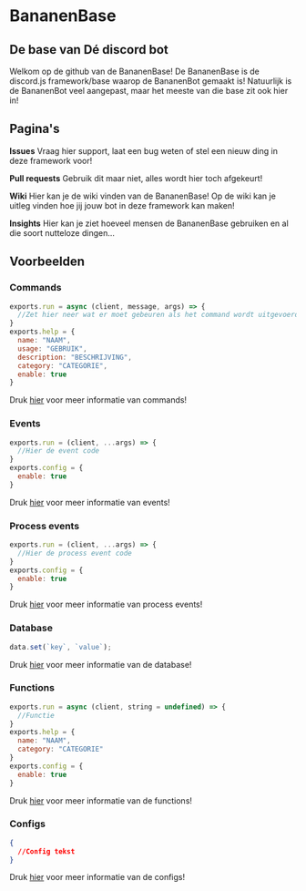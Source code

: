 # BananenBase
## De base van Dé discord bot

Welkom op de github van de BananenBase! De BananenBase is de discord.js framework/base waarop de BananenBot gemaakt is! Natuurlijk is de BananenBot veel aangepast, maar het meeste van die base zit ook hier in! 

## Pagina's
**Issues** Vraag hier support, laat een bug weten of stel een nieuw ding in deze framework voor!

**Pull requests** Gebruik dit maar niet, alles wordt hier toch afgekeurt!

**Wiki** Hier kan je de wiki vinden van de BananenBase! Op de wiki kan je uitleg vinden hoe jij jouw bot in deze framework kan maken!

**Insights** Hier kan je ziet hoeveel mensen de BananenBase gebruiken en al die soort nutteloze dingen...

## Voorbeelden
### Commands
```js
exports.run = async (client, message, args) => {
  //Zet hier neer wat er moet gebeuren als het command wordt uitgevoerd!
}
exports.help = {
  name: "NAAM",
  usage: "GEBRUIK",
  description: "BESCHRIJVING",
  category: "CATEGORIE",
  enable: true
}
```
Druk [hier](https://github.com/Paul52Games/BananenBase/wiki/Commands) voor meer informatie van commands!

### Events
```js
exports.run = (client, ...args) => {
  //Hier de event code
}
exports.config = {
  enable: true
}
```
Druk [hier](https://github.com/Paul52Games/BananenBase/wiki/Events) voor meer informatie van events!

### Process events
```js
exports.run = (client, ...args) => {
  //Hier de process event code
}
exports.config = {
  enable: true
}
```
Druk [hier](https://github.com/Paul52Games/BananenBase/wiki/Process-events) voor meer informatie van process events!

### Database
```js
data.set(`key`, `value`);
```
Druk [hier](https://github.com/Paul52Games/BananenBase/wiki/Database) voor meer informatie van de database!

### Functions
```js
exports.run = async (client, string = undefined) => {
  //Functie
}
exports.help = {
  name: "NAAM",
  category: "CATEGORIE"
}
exports.config = {
  enable: true
}
```
Druk [hier](https://github.com/Paul52Games/BananenBase/wiki/Functions) voor meer informatie van de functions!

### Configs
```json
{
  //Config tekst
}
```
Druk [hier](https://github.com/Paul52Games/BananenBase/wiki/Configs) voor meer informatie van de configs!
